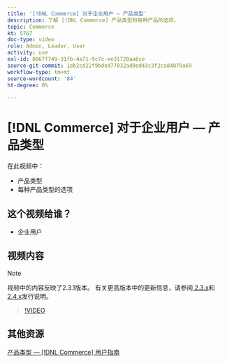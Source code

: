 ```yaml
---
title: '[!DNL Commerce] 对于企业用户 — 产品类型'
description: 了解 [!DNL Commerce] 产品类型和每种产品的选项。
topic: Commerce
kt: 5767
doc-type: video
role: Admin, Leader, User
activity: use
exl-id: 8067f749-31fb-4a71-9c7c-ee31720aa6ce
source-git-commit: 1eb2cd22f9bded77032ad0ed43c3f2ca84879a69
workflow-type: tm+mt
source-wordcount: '84'
ht-degree: 0%

---
```


# [!DNL Commerce] 对于企业用户 — 产品类型

在此视频中：

- 产品类型
- 每种产品类型的选项

## 这个视频给谁？

- 企业用户

## 视频内容

>[!NOTE]
>
>视频中的内容反映了2.3.1版本。 有关更高版本中的更新信息，请参阅[ 2.3.x](https://devdocs.magento.com/guides/v2.3/release-notes/bk-release-notes.html)和[ 2.4.x](https://devdocs.magento.com/guides/v2.4/release-notes/bk-release-notes.html)发行说明。

>[!VIDEO](https://video.tv.adobe.com/v/35952?quality=12&learn=on)

## 其他资源

[产品类型 —  [!DNL Commerce] 用户指南](https://docs.magento.com/user-guide/catalog/product-types.html)
